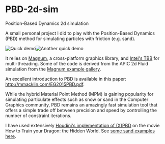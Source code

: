 # PBD-2d-sim
Position-Based Dynamics 2d simulation

A small personal project I did to play with the Position-Based Dynamics (PBD) method for simulating particles with friction (e.g. sand).

![Quick demo](https://media.giphy.com/media/UkyPhN6lSwJjNIPhfV/giphy.gif)![Another quick demo](https://media.giphy.com/media/WnRcLGYGB2TKOzxWz2/giphy.gif)

It relies on [Magnum](https://magnum.graphics/), a cross-platform  graphics library, and [Intel's TBB](https://github.com/oneapi-src/oneTBB) for multi-threading. Some of the code is derived from the APIC 2d Fluid simulation from the [Magnum example gallery](https://magnum.graphics/showcase/). 

An excellent introduction to PBD is available in this paper: http://mmacklin.com/EG2015PBD.pdf.

While the hybrid Material Point Method (MPM) is gaining popularity for simulating particulate effects such as snow or sand in the Computer Graphics community, PBD remains an amazingly fast simulation tool that offers a simple trade off between precision and speed by controlling the number of constraint iterations.

I have used extensively [Houdini's implementation of (X)PBD](https://www.sidefx.com/docs/houdini/grains/about.html) on the movie How to Train your Dragon: the Hidden World. See [some sand examples here](https://vimeo.com/156511737#t=35s).


